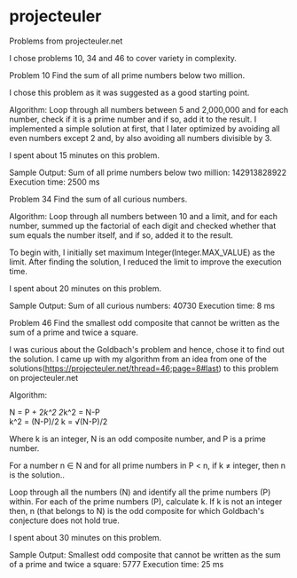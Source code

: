 # projecteuler
Problems from projecteuler.net

I chose problems 10, 34 and 46 to cover variety in complexity.
 
Problem 10
Find the sum of all prime numbers below two million.

I chose this problem as it was suggested as a good starting point. 

Algorithm:
Loop through all numbers between 5 and 2,000,000 and for each number, check if it is a prime number and if so, add it to the result.
I implemented a simple solution at first, that I later optimized by avoiding all even numbers except 2 and, by also avoiding all numbers divisible by 3.

I spent about 15 minutes on this problem.
 
Sample Output:
Sum of all prime numbers below two million: 142913828922
Execution time: 2500 ms
 

Problem 34
Find the sum of all curious numbers.

Algorithm:
Loop through all numbers between 10 and a limit, and for each number, summed up the factorial of each digit and checked whether that sum equals the number itself, and if so, added it to the result.
 
To begin with, I initially set maximum Integer(Integer.MAX_VALUE) as the limit. After finding the solution, I reduced the limit to improve the execution time.

I spent about 20 minutes on this problem.
 
Sample Output:
Sum of all curious numbers: 40730
Execution time: 8 ms
 

Problem 46
Find the smallest odd composite that cannot be written as the sum of a prime and twice a square.


I was curious about the Goldbach's problem and hence, chose it to find out the solution.
I came up with my algorithm from an idea from one of the solutions(https://projecteuler.net/thread=46;page=8#last) to this problem on projecteuler.net

Algorithm:

N = P + 2*k^2 
2*k^2 = N-P   
k^2 = (N-P)/2 
k = √(N-P)/2 
 
Where k is an integer, N is an odd composite number, and P is a prime number.

For a number n ∈ N and for all prime numbers in P < n, if k ≠ integer, then n is the solution..
 
Loop through all the numbers (N) and identify all the prime numbers (P) within.
For each of the prime numbers (P), calculate k. 
If k is not an integer then, n (that belongs to N) is the odd composite for which Goldbach's conjecture does not hold true.

I spent about 30 minutes on this problem.
 
Sample Output:
Smallest odd composite that cannot be written as the sum of a prime and twice a square: 5777
Execution time: 25 ms

